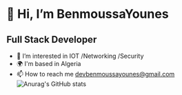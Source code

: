  # **👋 Hi, I’m BenmoussaYounes**
 ## Full Stack Developer
- 👀 I’m interested in IOT /Networking  /Security 
- 🌍 I'm based in Algeria
- 📫 How to reach me devbenmoussayounes@gmail.com
![Anurag's GitHub stats](https://github-readme-stats.vercel.app/api?username=anuraghazra&show_icons=true&theme=radical)
